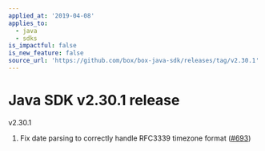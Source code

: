 ```yaml
---
applied_at: '2019-04-08'
applies_to:
  - java
  - sdks
is_impactful: false
is_new_feature: false
source_url: 'https://github.com/box/box-java-sdk/releases/tag/v2.30.1'
---
```


# Java SDK v2.30.1 release

v2.30.1

1. Fix date parsing to correctly handle RFC3339 timezone format ([#693](https://github.com/box/box-java-sdk/pull/693))